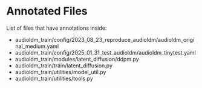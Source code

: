 # Annotated Files

List of files that have annotations inside:

- audioldm_train/config/2023_08_23_reproduce_audioldm/audioldm_original_medium.yaml
- audioldm_train/config/2025_01_31_test_audioldm/audioldm_tinytest.yaml
- audioldm_train/modules/latent_diffusion/ddpm.py
- audioldm_train/train/latent_diffusion.py
- audioldm_train/utilities/model_util.py
- audioldm_train/utilities/tools.py
